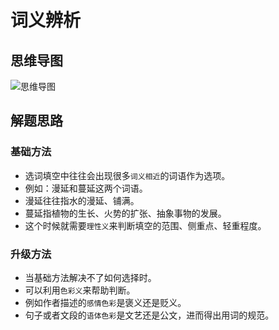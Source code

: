 # 词义辨析

## 思维导图

![思维导图](../../assets/images/词义辨析.png)

## 解题思路

### 基础方法

* 选词填空中往往会出现很多`词义相近`的词语作为选项。
* 例如：漫延和蔓延这两个词语。
* 漫延往往指水的漫延、铺满。
* 蔓延指植物的生长、火势的扩张、抽象事物的发展。
* 这个时候就需要`理性义`来判断填空的范围、侧重点、轻重程度。

### 升级方法

* 当基础方法解决不了如何选择时。
* 可以利用`色彩义`来帮助判断。
* 例如作者描述的`感情色彩`是褒义还是贬义。
* 句子或者文段的`语体色彩`是文艺还是公文，进而得出用词的规范。